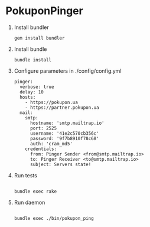 # PokuponPinger

1. Install bundler
   ```
   gem install bundler
   ```
2. Install bundle

   ```
   bundle install
   ```

3. Configure parameters in ./config/config.yml

   ```
   pinger:
     verbose: true
     delay: 10
     hosts:
       - https://pokupon.ua
       - https://partner.pokupon.ua
     mail:
       smtp:
         hostname: 'smtp.mailtrap.io'
         port: 2525
         username: '41e2c570cb356c'
         password: '9f7b8910f78c68'
         auth: 'cram_md5'
       credentials:
         from: Pinger Sender <from@smtp.mailtrap.io>
         to: Pinger Receiver <to@smtp.mailtrap.io>
         subject: Servers state!
   ```

4. Run tests

   ```

   bundle exec rake

   ```

5. Run daemon

   ```

   bundle exec ./bin/pokupon_ping

   ```
